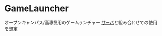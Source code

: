 # GameLauncher
オープンキャンパス/高専祭用のゲームランチャー
[サーバ](https://github.com/pepi-p/LauncherServer)と組み合わせての使用を想定
